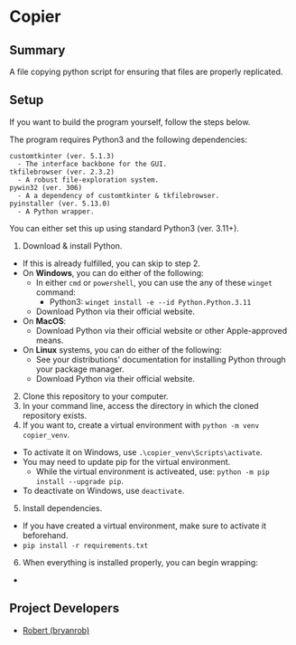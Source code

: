 # Copier
## Summary
A file copying python script for ensuring that files are properly replicated.

## Setup
If you want to build the program yourself, follow the steps below.

The program requires Python3 and the following dependencies:
  ```
  customtkinter (ver. 5.1.3)
    - The interface backbone for the GUI.
  tkfilebrowser (ver. 2.3.2)
    - A robust file-exploration system.
  pywin32 (ver. 306)
    - A a dependency of customtkinter & tkfilebrowser.
  pyinstaller (ver. 5.13.0)
    - A Python wrapper.
  ```

You can either set this up using standard Python3 (ver. 3.11+).
1) Download & install Python.
  - If this is already fulfilled, you can skip to step 2.
  - On **Windows**, you can do either of the following:
    - In either `cmd` or `powershell`, you can use the any of these `winget` command:
      - Python3: `winget install -e --id Python.Python.3.11`
    - Download Python via their official website.
  - On **MacOS**:
    - Download Python via their official website or other Apple-approved means.
  - On **Linux** systems, you can do either of the following:
    - See your distributions' documentation for installing Python through your package manager.
    - Download Python via their official website.
2) Clone this repository to your computer.  
3) In your command line, access the directory in which the cloned repository exists.
4) If you want to, create a virtual environment with `python -m venv copier_venv`.
  - To activate it on Windows, use `.\copier_venv\Scripts\activate`.
  - You may need to update pip for the virtual environment.
    - While the virtual environment is activeated, use: `python -m pip install --upgrade pip`.
  - To deactivate on Windows, use `deactivate`.
5) Install dependencies.
  - If you have created a virtual environment, make sure to activate it beforehand.
  - `pip install -r requirements.txt`
6) When everything is installed properly, you can begin wrapping:
  - 

## Project Developers
- [Robert (bryanrob)](https://github.com/bryanrob)
